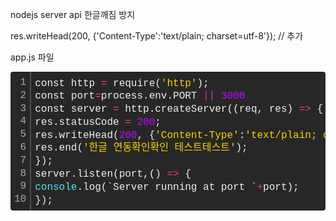 

nodejs server api 한글깨짐 방지

res.writeHead(200, {'Content-Type':'text/plain; charset=utf-8'});    // 추가


app.js 파일

<div class="colorscripter-code" style="color:#f0f0f0; font-family:Consolas, 'Liberation Mono', Menlo, Courier, monospace !important; position:relative !important; overflow:auto"><table class="colorscripter-code-table" style="margin:0; padding:0; border:none; background-color:#272727; border-radius:4px;" cellspacing="0" cellpadding="0"><tr><td style="padding:6px; border-right:2px solid #4f4f4f"><div style="margin:0; padding:0; word-break:normal; text-align:right; color:#aaa; font-family:Consolas, 'Liberation Mono', Menlo, Courier, monospace !important; line-height:130%"><div style="line-height:130%">1</div><div style="line-height:130%">2</div><div style="line-height:130%">3</div><div style="line-height:130%">4</div><div style="line-height:130%">5</div><div style="line-height:130%">6</div><div style="line-height:130%">7</div><div style="line-height:130%">8</div><div style="line-height:130%">9</div><div style="line-height:130%">10</div></div></td><td style="padding:6px 0"><div style="margin:0; padding:0; color:#f0f0f0; font-family:Consolas, 'Liberation Mono', Menlo, Courier, monospace !important; line-height:130%"><div style="padding:0 6px; white-space:pre; line-height:130%">const&nbsp;http&nbsp;<span style="color:#0086b3"></span><span style="color:#ff3399">=</span>&nbsp;require(<span style="color:#ffd500">'http'</span>);</div><div style="padding:0 6px; white-space:pre; line-height:130%">const&nbsp;port<span style="color:#0086b3"></span><span style="color:#ff3399">=</span>process.env.PORT&nbsp;<span style="color:#0086b3"></span><span style="color:#ff3399">|</span><span style="color:#0086b3"></span><span style="color:#ff3399">|</span>&nbsp;<span style="color:#c10aff">3000</span></div><div style="padding:0 6px; white-space:pre; line-height:130%">const&nbsp;server&nbsp;<span style="color:#0086b3"></span><span style="color:#ff3399">=</span>&nbsp;http.createServer((req,&nbsp;res)&nbsp;<span style="color:#0086b3"></span><span style="color:#ff3399">=</span><span style="color:#0086b3"></span><span style="color:#ff3399">&gt;</span>&nbsp;{</div><div style="padding:0 6px; white-space:pre; line-height:130%">res.statusCode&nbsp;<span style="color:#0086b3"></span><span style="color:#ff3399">=</span>&nbsp;<span style="color:#c10aff">200</span>;</div><div style="padding:0 6px; white-space:pre; line-height:130%">res.writeHead(<span style="color:#c10aff">200</span>,&nbsp;{<span style="color:#ffd500">'Content-Type'</span>:<span style="color:#ffd500">'text/plain;&nbsp;charset=utf-8'</span>});</div><div style="padding:0 6px; white-space:pre; line-height:130%">res.end(<span style="color:#ffd500">'한글&nbsp;연동확인확인&nbsp;테스트테스트'</span>);</div><div style="padding:0 6px; white-space:pre; line-height:130%">});</div><div style="padding:0 6px; white-space:pre; line-height:130%">server.listen(port,()&nbsp;<span style="color:#0086b3"></span><span style="color:#ff3399">=</span><span style="color:#0086b3"></span><span style="color:#ff3399">&gt;</span>&nbsp;{</div><div style="padding:0 6px; white-space:pre; line-height:130%"><span style="color:#4be6fa">console</span>.log(`Server&nbsp;running&nbsp;at&nbsp;port&nbsp;`<span style="color:#0086b3"></span><span style="color:#ff3399">+</span>port);</div><div style="padding:0 6px; white-space:pre; line-height:130%">});</div></div><div style="text-align:right; margin-top:-13px; margin-right:5px; font-size:9px; font-style:italic"><a href="http://colorscripter.com/info#e" target="_blank" style="color:#4f4f4f; text-decoration:none">Colored by Color Scripter</a></div></td><td style="vertical-align:bottom; padding:0 2px 4px 0"><a href="http://colorscripter.com/info#e" target="_blank" style="text-decoration:none; color:white"><span style="font-size:9px; word-break:normal; background-color:#4f4f4f; color:white; border-radius:10px; padding:1px">cs</span></a></td></tr></table></div>



